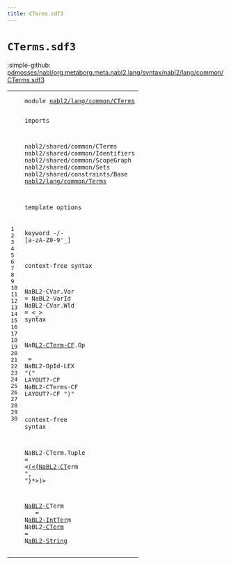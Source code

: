 ```yaml
---
title: CTerms.sdf3
---
```


# `CTerms.sdf3`

:simple-github: [pdmosses/nabl/org.metaborg.meta.nabl2.lang/syntax/nabl2/lang/common/CTerms.sdf3]

[pdmosses/nabl/org.metaborg.meta.nabl2.lang/syntax/nabl2/lang/common/CTerms.sdf3]: https://github.com/pdmosses/nabl/blob/master/org.metaborg.meta.nabl2.lang/syntax/nabl2/lang/common/CTerms.sdf3 "The source file on GitHub"

<div class="sdf3"><table class="highlighttable"><tbody><tr><td class="linenos"><div class="linenodiv"><pre><span></span>1
2
3
4
5
6
7
8
9
10
11
12
13
14
15
16
17
18
19
20
21
22
23
24
25
26
27
28
29
30
</pre></div></td>
<td class="code"><pre><code><span class="keyword">module</span> <a href="../../signatures/Functions.sdf3#nabl2/lang/common/CTerms_145_169" id="nabl2/lang/common/CTerms_7_31" title="Referenced at ../../signatures/Functions.sdf3 line 8">nabl2/lang/common/CTerms</a>

<span class="keyword">imports</span>

  <span title="External reference">nabl2/shared/common/CTerms</span>
  <span title="External reference">nabl2/shared/common/Identifiers</span>
  <span title="External reference">nabl2/shared/common/ScopeGraph</span>
  <span title="External reference">nabl2/shared/common/Sets</span>
  <span title="External reference">nabl2/shared/constraints/Base</span>
  <a href="../Terms.sdf3#nabl2/lang/common/Terms_7_30" id="nabl2/lang/common/Terms_199_222" title="Defined at ../Terms.sdf3 line 1">nabl2/lang/common/Terms</a>

<span class="keyword">template options</span>

  <span class="keyword">keyword</span> -/- [<span class="cons_Regular">a</span>-<span class="cons_Regular">z</span><span class="cons_Regular">A</span>-<span class="cons_Regular">Z</span><span class="cons_Regular">0</span>-<span class="cons_Regular">9</span>\'\_]

<span class="keyword">context-free syntax</span>

  <span id="NaBL2-CVar_296_306" title="Not referenced locally, nor via imports">NaBL2-CVar</span>.<span class="cons_Constructor"><span id="Var_307_310" title="Not referenced locally, nor via imports">Var</span></span> = <span class="keyword">NaB</span>L2-VarId
  <span class="keyword">NaB</span><span id="NaBL2-CVar_327_337" title="Not referenced locally, nor via imports">L2-CVar.Wl</span><span class="keyword">d</span><span class="cons_Constructor"><span id="Wld_338_341" title="Not referenced locally, nor via imports"> = </span></span>&lt;_&gt;
<span class="cons_String">
</span><span class="keyword">syntax</span>

  <span class="keyword">NaB</span><a href="#NaBL2-CTerm_491_502" id="NaBL2-CTerm_359_370" title="Referenced at line 27; ../../signatures/Functions.sdf3 line 33">L2-CTerm-CF</a>.<span class="keyword">Op</span> <span class="cons_Constructor"><span id="Op_374_376" title="Not referenced locally, nor via imports">  </span></span> = <span class="keyword">NaB</span><span class="keyword">L</span>2-<span class="keyword">OpI</span>d-LEX "(" <span class="keyword">LAYOU</span><span class="cons_Lit">T?-</span><span class="keyword">CF NaBL</span>2-<span class="keyword">CTe</span><span class="keyword">rms-CF LAYOU</span>T?-CF ")"

c<span class="keyword">ontext-free syn</span><span class="cons_Lit">tax</span>

  <span class="keyword">NaBL</span>2-<span class="keyword">CTerm</span>.<span class="keyword">Tuple</span> = &lt;<a href="#NaBL2-CTerm_491_502" id="NaBL2-CTerm_467_478" title="Referenced at line 27; ../../signatures/Functions.sdf3 line 33">(&lt;{NaBL2-CT</a><span class="keyword">e</span><span class="cons_Constructor"><span id="Tuple_479_484" title="Not referenced locally, nor via imports">rm ",</span></span> "}*<span class="cons_String">&gt;</span>)&gt;<a href="#NaBL2-CTerm_359_370" id="NaBL2-CTerm_491_502" title="Defined at line 23, 27, 29, 30">

  NaBL2-C</a><span class="keyword">T</span><span class="cons_Lit">erm </span>   <span class="cons_String"> </span>  = <span class="keyword">N</span><a href="#NaBL2-CTerm_491_502" id="NaBL2-CTerm_516_527" title="Referenced at line 27; ../../signatures/Functions.sdf3 line 33">aBL2-IntTer</a><span class="keyword">m</span>
  <span class="keyword">NaBL</span>2<a href="../Terms.sdf3#NaBL2-IntTerm_745_758" id="NaBL2-IntTerm_536_549" title="Defined at ../Terms.sdf3 line 32">-CTerm       </a>= <span class="keyword">N</span><a href="#NaBL2-CTerm_491_502" id="NaBL2-CTerm_552_563" title="Referenced at line 27; ../../signatures/Functions.sdf3 line 33">aBL2-String</a>
</code></pre></td></tr></tbody></table></div>